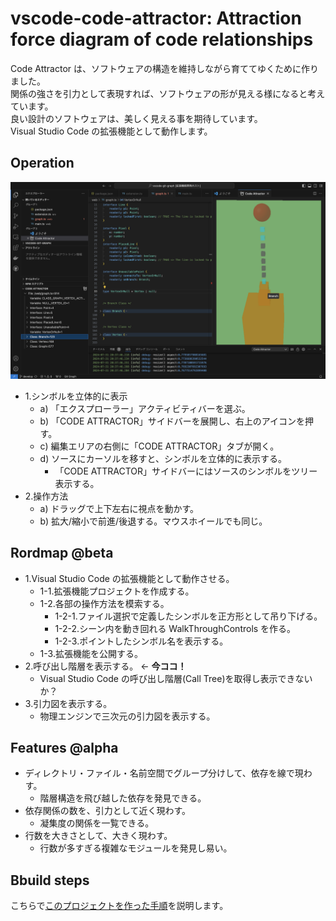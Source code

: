 # vscode-code-attractor: Attraction force diagram of code relationships

Code Attractor は、ソフトウェアの構造を維持しながら育ててゆくために作りました。  
関係の強さを引力として表現すれば、ソフトウェアの形が見える様になると考えています。  
良い設計のソフトウェアは、美しく見える事を期待しています。  
Visual Studio Code の拡張機能として動作します。

## Operation

![Screenshot](vscode-code-attractor.png)

- 1.シンボルを立体的に表示
  - a) 「エクスプローラー」アクティビティバーを選ぶ。
  - b) 「CODE ATTRACTOR」サイドバーを展開し、右上のアイコンを押す。
  - c) 編集エリアの右側に「CODE ATTRACTOR」タブが開く。
  - d) ソースにカーソルを移すと、シンボルを立体的に表示する。
    - 「CODE ATTRACTOR」サイドバーにはソースのシンボルをツリー表示する。
- 2.操作方法
  - a) ドラッグで上下左右に視点を動かす。
  - b) 拡大/縮小で前進/後退する。マウスホイールでも同じ。

## Rordmap @beta

- 1.Visual Studio Code の拡張機能として動作させる。
  - 1-1.拡張機能プロジェクトを作成する。
  - 1-2.各部の操作方法を模索する。
    - 1-2-1.ファイル選択で定義したシンボルを正方形として吊り下げる。
    - 1-2-2.シーン内を動き回れる WalkThroughControls を作る。
    - 1-2-3.ポイントしたシンボル名を表示する。
  - 1-3.拡張機能を公開する。
- 2.呼び出し階層を表示する。 <- **今ココ！**
  - Visual Studio Code の呼び出し階層(Call Tree)を取得し表示できないか？
- 3.引力図を表示する。
  - 物理エンジンで三次元の引力図を表示する。

## Features @alpha

- ディレクトリ・ファイル・名前空間でグループ分けして、依存を線で現わす。
  - 階層構造を飛び越した依存を発見できる。
- 依存関係の数を、引力として近く現わす。
  - 凝集度の関係を一覧できる。
- 行数を大きさとして、大きく現わす。
  - 行数が多すぎる複雑なモジュールを発見し易い。

## Bbuild steps

こちらで[このプロジェクトを作った手順](construction-steps.md)を説明します。
